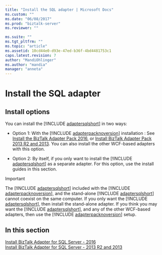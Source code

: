 ```yaml
---
title: "Install the SQL adapter | Microsoft Docs"
ms.custom: ""
ms.date: "06/08/2017"
ms.prod: "biztalk-server"
ms.reviewer: ""

ms.suite: ""
ms.tgt_pltfrm: ""
ms.topic: "article"
ms.assetid: 10cd44e0-d93e-47ed-b36f-4bd4481753c1
caps.latest.revision: 7
author: "MandiOhlinger"
ms.author: "mandia"
manager: "anneta"
---
```

# Install the SQL adapter
## Install options
You can install the [!INCLUDE [adaptersqlshort](../../includes/adaptersqlshort-md.md)] in two ways:

* Option 1: With the [!INCLUDE [adapterpacknoversion](../../includes/adapterpacknoversion-md.md)] installation : See [Install the BizTalk Adapter Pack 2016](../../adapters-and-accelerators/install-the-biztalk-adapter-pack-2016.md), or [Install BizTalk Adapter Pack 2013 R2 and 2013](../../adapters-and-accelerators/install-biztalk-adapter-pack-2013-r2-and-2013.md). You can also install the other WCF-based adapters with this option.
  
* Option 2: By itself, if you only want to install the [!INCLUDE [adaptersqlshort](../../includes/adaptersqlshort-md.md)] as a separate adapter. For this option, use the install guides in this section.
  
> [!IMPORTANT]
>  The [!INCLUDE [adaptersqlshort](../../includes/adaptersqlshort-md.md)] included with the  [!INCLUDE [adapterpacknoversion](../../includes/adapterpacknoversion-md.md)], and the stand-alone [!INCLUDE [adaptersqlshort](../../includes/adaptersqlshort-md.md)] cannot coexist on the same computer.  If you only want the [!INCLUDE [adaptersqlshort](../../includes/adaptersqlshort-md.md)], then install the stand-alone adapter. If you think you may want the [!INCLUDE [adaptersqlshort](../../includes/adaptersqlshort-md.md)], and any of the other WCF-based adapters, then use the [!INCLUDE [adapterpacknoversion](../../includes/adapterpacknoversion-md.md)] setup. 
  
## In this section
[Install BizTalk Adapter for SQL Server - 2016](../../adapters-and-accelerators/adapter-sql/install-microsoft-biztalk-adapter-for-sql-server-2016.md)  
[Install BizTalk Adapter for SQL Server - 2013 R2 and 2013](../../adapters-and-accelerators/adapter-sql/install-microsoft-biztalk-adapter-for-sql-server-2013-r2-and-2013.md)